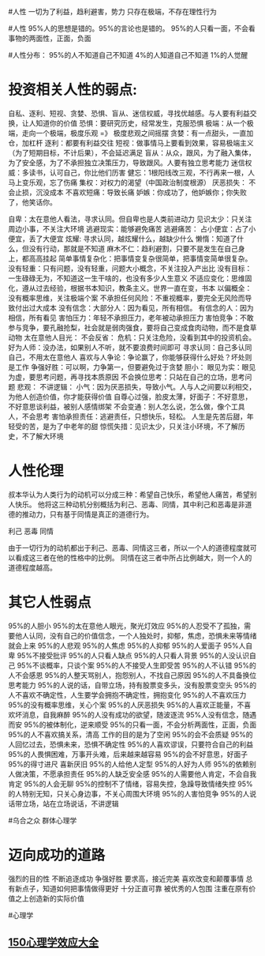 #人性
一切为了利益，趋利避害，势力
只存在极端，不存在理性行为

#人性
95%人的思想是错的。95%的言论也是错的。
95%的人只看一面，不会看事物的两面性，正面，负面


#人性分布：
95%的人不知道自己不知道
4%的人知道自己不知道
1%的人觉醒

# 投资相关人性的弱点:
自私、逐利、短视、贪婪、恐惧、盲从、迷信权威，寻找优越感。与人要有利益交换，让人知道你的价值
恐惧：要研究历史，经常发生，克服恐惧
极端：从一个极端，走向一个极端，极度乐观 =》 极度悲观之间摇摆
贪婪：有一点甜头，一直加仓，加杠杆
逐利：都要有利益交往
短视：做事情马上要看到效果，容易极端主义（为了短期目标，不计后果），不会延迟满足
盲从：从众，跟风，为了融入集体，为了安全感，为了不承担独立决策压力，导致跟风。人要有独立思考能力
迷信权威：多读书，认可自己，你比他们历害
健忘：1根阳线改三观，不行再来一根，人马上变乐观，忘了伤痛
集权：对权力的渴望（中国政治制度根源）
厌恶损失： 不会止损，沉没成本
不喜欢短痛：导致长痛
妒嫉：你成功了，他妒嫉你；你失败了，他笑话你。

自卑：太在意他人看法，寻求认同。但自卑也是人类前进动力
见识太少：只关注周边小事，不关注大环境
逃避现实：能够避免痛苦
逃避痛苦：
占小便宜：占了小便宜，丢了大便宜
炫耀: 寻求认同，越炫耀什么，越缺少什么
懒惰：知道了什么，但没有行动，那就是不知道
麻木不仁：趋利避割，只要不是发生在自己身上，都高高挂起
简单事情复杂化：把事情变复杂很简单，把事情变简单很复杂。
没有轻重：只有问题，没有轻重，问题大小概念，不关注投入产出比
没有目标：一生碌碌无为，不知道这一生干啥的，也没有多少人生意义
不适应变化：思维固化，遵从过去经验，根据书本知识，教条主义。世界一直在变，书本
以偏概全：没有概率思维，关注极端个案
不承担任何风险：不重视概率，要完全无风险而导致付出过大成本
没有信念：大部分人：因为看见，所有相信。 有信念的人：因为相信，所有看见
害怕压力：年轻不承担压力，老年被动承担压力
害怕竞争：不敢参与竞争，要孔融抢梨，社会就是弱肉强食，要将自己变成食肉动物，而不是食草动物
太在意他人目光：
不会反省：
危机：只关注危险，没看到其中的投资机会。
好为人师：没办法，如果别人不听，就不要浪费时间即可
寻求认同：自己多认同自己，不用太在意他人
喜欢与人争论：争论赢了，你能够获得什么好处？坏处则是工作
争强好胜：可以啊，力争第一，但要避免过于贪婪
胆小：
眼见为实：眼见为虚，要思考问题，再寻找本质原因
不会换位思考：只站在自己的立场，思考问题
悲观：
不讲逻辑：
小气：因为厌恶损失，导致小气。人与人之间要以利相交，为他人创造价值，你才能获得价值
自尊心过强，脸皮太薄，好面子：不好意思，不好意思谈利益，被别人感情绑架
不会变通：别人怎么说，怎么做，像个工具人，不会思考
害怕承担责任：逃避责任，只想快乐，轻松。 人生是先苦后甜，年轻受的苦，是为了中老年的甜
惊慌失措：见识太少，只关注小环境，不了解历史，不了解大环境




# 人性伦理
叔本华认为人类行为的动机可以分成三种：希望自己快乐，希望他人痛苦，希望别人快乐。
他将这三种动机分别概括为利己、恶毒、同情，其中利己和恶毒是非道德的推动力，只有基于同情是真正的道德行为。

利己
恶毒
同情

由于一切行为的动机都出于利己、恶毒、同情这三者，所以一个人的道德程度就可以看成这三者在他的性格中的比例。
同情在这三者中所占比例越大，则一个人的道德程度越高。

# 其它人性弱点
95%的人胆小
95%的太在意他人眼光，聚光灯效应
95%的人忍受不了孤独，需要他人认同，没有自己的价值信念，一个人独处时，抑郁，焦虑，恐惧未来等情绪就会上来
95%的人悲观
95%的人焦虑
95%的人抑郁
95%的人爱面子
95%人自卑
95%不接受批评
95%的人只看人缺点
95%的人只看人背景
95%的人没认识自己
95%不谈概率，只谈个案
95%的人不接受人生即受苦
95%的人不认错
95%的人不会感恩
95%的人整天骂别人，抱怨别人，不找自己原因
95%的人不具备换位思考能力
95%的人说的话，自带立场，持有股票变多头，没有股票变空头
95%的人不喜欢不确定性，人生要学会拥抱不确定性，拥抱变化
95%的人不喜欢压力
95%的没有概率思维，关心个案
95%的人厌恶损失
95%的人喜欢正能量，不喜欢坏消息，自我麻醉
95%的人没有成功的欲望，随波逐流
95%人没有信念，随遇而安
95%的被体制化，逆来顺受
95%的只看一面，不会分析两面性，正面，负面
95%的人不喜欢搞关系，清高
工作的目的是为了空闲
95%的会不会质疑
95%的人回忆过去，恐惧未来，恐惧不确定性
95%的人喜欢谬误，只要符合自己的利益
95%的人畏惧困难，万事开头难，后来越来越容易
95%的会不好意思，好面子
95%的得寸进尺
喜新厌旧
95%的人给他人定型
95%的人好为人师
95%的依赖别人做决策，不愿承担责任
95%的人缺乏安全感
95%的人需要他人肯定，不会自我肯定
95%的人会无聊
95%的控制不了情绪，容易失控，急躁导致情绪失控
95%的人特别无知，只关心身边事，不关心周围大环境
95%的人害怕竞争
95%的人说话带立场，站在立场说话，不讲逻辑

#乌合之众
群体心理学

# 迈向成功的道路
强烈的目的性
不断追逐成功
争强好胜
要求高，接近完美
喜欢改变和颠覆事情
总有新点子，知道如何把事情做得更好
十分正直可靠
被优秀的人包围
注重在原有价值之上创造新的实际价值

#心理学
## [150心理学效应大全](https://zhuanlan.zhihu.com/p/93430113)



